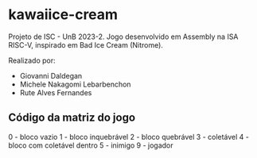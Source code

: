 # kawaiice-cream
Projeto de ISC - UnB 2023-2. Jogo desenvolvido em Assembly na ISA RISC-V, inspirado em Bad Ice Cream (Nitrome).

Realizado por:
- Giovanni Daldegan
- Michele Nakagomi Lebarbenchon
- Rute Alves Fernandes


## Código da matriz do jogo
0 - bloco vazio
1 - bloco inquebrável
2 - bloco quebrável
3 - coletável
4 - bloco com coletável dentro
5 - inimigo
9 - jogador
